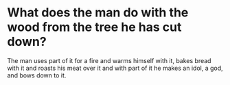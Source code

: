 # What does the man do with the wood from the tree he has cut down?

The man uses part of it for a fire and warms himself with it, bakes bread with it and roasts his meat over it and with part of it he makes an idol, a god, and bows down to it.
